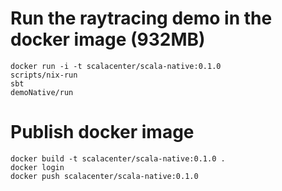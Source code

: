 # Run the raytracing demo in the docker image (932MB)

```
docker run -i -t scalacenter/scala-native:0.1.0
scripts/nix-run
sbt
demoNative/run
```

# Publish docker image

```
docker build -t scalacenter/scala-native:0.1.0 .
docker login
docker push scalacenter/scala-native:0.1.0
```
